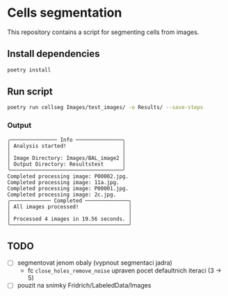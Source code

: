# Cells segmentation

This repository contains a script for segmenting cells from images.

## Install dependencies

```bash
poetry install
```

## Run script

```bash
poetry run cellseg Images/test_images/ -o Results/ --save-steps
```

### Output

```text
╭─────────────── Info ───────────────╮
│ Analysis started!                  │
│                                    │
│ Image Directory: Images/BAL_image2 │
│ Output Directory: Resultstest      │
╰────────────────────────────────────╯
Completed processing image: P00002.jpg.
Completed processing image: 11a.jpg.
Completed processing image: P00001.jpg.
Completed processing image: 2c.jpg.
╭───────────── Completed ──────────────╮
│ All images processed!                │
│                                      │
│ Processed 4 images in 19.56 seconds. │
╰──────────────────────────────────────╯
```

## TODO

- [ ] segmentovat jenom obaly (vypnout segmentaci jadra)
    - fc `close_holes_remove_noise` upraven pocet defaultnich iteraci (3 -> 5)
- [ ] pouzit na snimky Fridrich/LabeledData/Images
